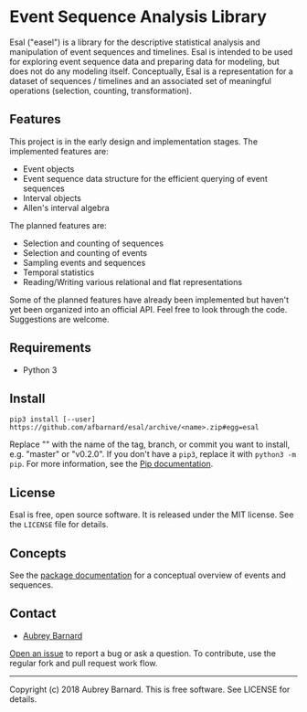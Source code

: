 Event Sequence Analysis Library
===============================


Esal ("easel") is a library for the descriptive statistical analysis and
manipulation of event sequences and timelines.  Esal is intended to be
used for exploring event sequence data and preparing data for modeling,
but does not do any modeling itself.  Conceptually, Esal is a
representation for a dataset of sequences / timelines and an associated
set of meaningful operations (selection, counting, transformation).


Features
--------

This project is in the early design and implementation stages.  The
implemented features are:

* Event objects
* Event sequence data structure for the efficient querying of event
  sequences
* Interval objects
* Allen's interval algebra

The planned features are:

* Selection and counting of sequences
* Selection and counting of events
* Sampling events and sequences
* Temporal statistics
* Reading/Writing various relational and flat representations

Some of the planned features have already been implemented but haven't
yet been organized into an official API.  Feel free to look through the
code.  Suggestions are welcome.


Requirements
------------

* Python 3


Install
-------

    pip3 install [--user] https://github.com/afbarnard/esal/archive/<name>.zip#egg=esal

Replace "<name>" with the name of the tag, branch, or commit you want to
install, e.g. "master" or "v0.2.0".  If you don't have a `pip3`, replace
it with `python3 -m pip`.  For more information, see the [Pip
documentation]( https://pip.pypa.io/).


License
-------

Esal is free, open source software.  It is released under the MIT
license.  See the `LICENSE` file for details.


Concepts
--------

See the [package documentation](
https://github.com/afbarnard/esal/blob/master/esal/__init__.py) for a
conceptual overview of events and sequences.


Contact
-------

* [Aubrey Barnard](https://github.com/afbarnard)

[Open an issue](https://github.com/afbarnard/esal/issues/new) to report
a bug or ask a question.  To contribute, use the regular fork and pull
request work flow.


-----

Copyright (c) 2018 Aubrey Barnard.  This is free software.  See LICENSE
for details.
